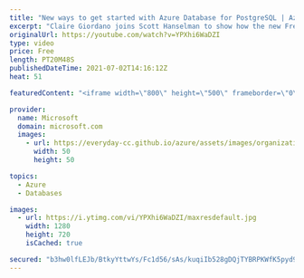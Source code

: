 ```yaml
---
title: "New ways to get started with Azure Database for PostgreSQL | Azure Friday"
excerpt: "Claire Giordano joins Scott Hanselman to show how the new Free account for Flexible Server & the new Basic tier for Hyperscale (Citus) in Azure Database for PostgreSQL makes it easier and cheaper to get started with Postgres on Azure.  ⏩ 0:00 – Introduction ⏩ 1:15 – What you might not know about Postgres"
originalUrl: https://youtube.com/watch?v=YPXhi6WaDZI
type: video
price: Free
length: PT20M48S
publishedDateTime: 2021-07-02T14:16:12Z
heat: 51

featuredContent: "<iframe width=\"800\" height=\"500\" frameborder=\"0\" src=\"https://www.youtube.com/embed/YPXhi6WaDZI\" allow=\"accelerometer; autoplay; encrypted-media; gyroscope; picture-in-picture\" allowfullscreen></iframe>"

provider:
  name: Microsoft
  domain: microsoft.com
  images:
    - url: https://everyday-cc.github.io/azure/assets/images/organizations/microsoft.com-50x50.jpg
      width: 50
      height: 50

topics:
  - Azure
  - Databases

images:
  - url: https://i.ytimg.com/vi/YPXhi6WaDZI/maxresdefault.jpg
    width: 1280
    height: 720
    isCached: true

secured: "b3hw0lfLEJb/BtkyYttwYs/Fc1d56/sAs/kuqiIb528gDQjTYBRPKWfK5pyd9NXExOX18Xv5JjSSiSujR1HxKBVBPRWFcFG2cFtiEQtnROh2VTOAd1veLE3coqX8diZdH1ITaDxzb/vH/MLjdH+xo6vpDXnhKa2MFzyHhE96r6GgaY8eTELFp1kCUhuPcEdWaLUB9AalmOufr61c1OVUUJSIaSK6TK2srdbze9oRToTZa0qJzG1rdRn7OjqlLNAfLqBHDhm/ckEyNbHXZtdqjQooHiQ+nfwz9ideQfxQdBOA3xNADkVO5FFEKJRRe3ujEfm9Gx+jEgJJ58LMsZYCDA4E6GHHtjvfEpXykbih4M6ymV9zZPj8x1k6EpnII+Egwo8i0lBNsVjdsTLL/GXymAKC066uGoaqgvnBI6wDHx8=;EqaQUUfcib7kK//5nztVTg=="
---
```


